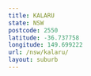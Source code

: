 ```yaml
---
title: KALARU
state: NSW
postcode: 2550
latitude: -36.737758
longitude: 149.699222
url: /nsw/kalaru/
layout: suburb
---
```

